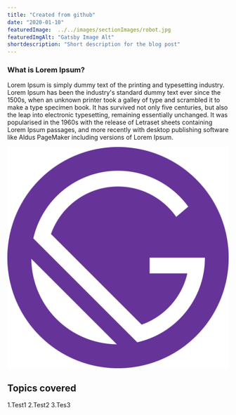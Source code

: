 ```yaml
---
title: "Created from github"
date: "2020-01-10"
featuredImage:  ../../images/sectionImages/robot.jpg
featuredImgAlt: "Gatsby Image Alt"
shortdescription: "Short description for the blog post"
---
```


### What is Lorem Ipsum?

Lorem Ipsum is simply dummy text of the printing and typesetting industry. 
Lorem Ipsum has been the industry's standard dummy text ever since the 1500s, when an unknown printer took a galley of type and scrambled it to make a type specimen book.
It has survived not only five centuries, but also the leap into electronic typesetting, remaining essentially unchanged. 
It was popularised in the 1960s with the release of Letraset sheets containing Lorem Ipsum passages, and more recently with desktop publishing software like Aldus PageMaker including versions of Lorem Ipsum.

<div class="blogImage">
    <img src="./gatsby-icon.png" alt= gatsbyImage>
</div>



## Topics covered

1.Test1
2.Test2
3.Tes3
